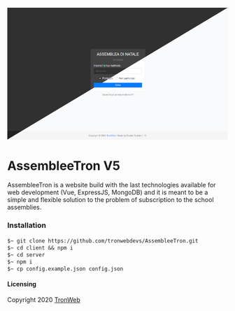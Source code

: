 <p>
  <img src="./client/public/assembleetron.png">
</p>

# AssembleeTron V5
AssembleeTron is a website build with the last technologies available for web development (Vue, ExpressJS, MongoDB) and it is meant to be a simple and flexible solution to the problem of subscription to the school assemblies.

### Installation
```
$~ git clone https://github.com/tronwebdevs/AssembleeTron.git
$~ cd client && npm i
$~ cd server
$~ npm i
$~ cp config.example.json config.json
```

#### Licensing
Copyright 2020 [TronWeb](https://www.tronweb.it)
